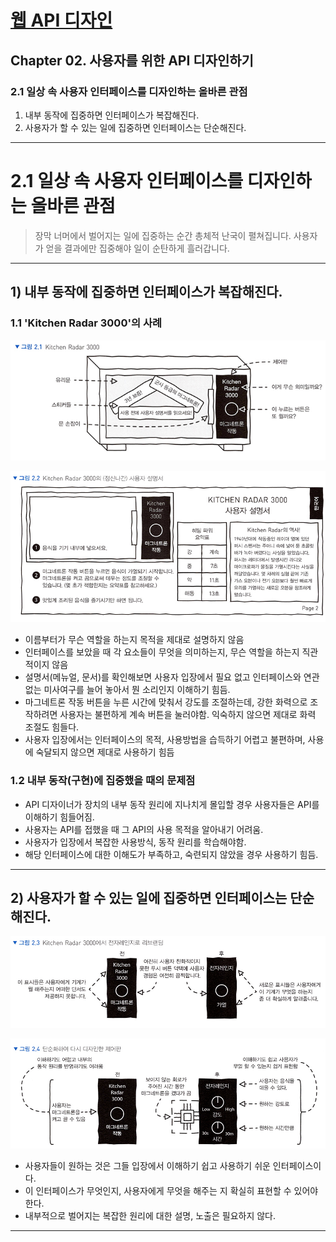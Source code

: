 # <a href = "../README.md" target="_blank">웹 API 디자인</a>
## Chapter 02. 사용자를 위한 API 디자인하기
### 2.1 일상 속 사용자 인터페이스를 디자인하는 올바른 관점
1) 내부 동작에 집중하면 인터페이스가 복잡해진다.
2) 사용자가 할 수 있는 일에 집중하면 인터페이스는 단순해진다.

---

# 2.1 일상 속 사용자 인터페이스를 디자인하는 올바른 관점

> 장막 너머에서 벌어지는 일에 집중하는 순간 총체적 난국이 펼쳐집니다.
사용자가 얻을 결과에만 집중해야 일이 순탄하게 흘러갑니다.

---

## 1) 내부 동작에 집중하면 인터페이스가 복잡해진다.

### 1.1 'Kitchen Radar 3000'의 사례
![picture-02-01](imgs/picture-02-01.jpg)

![picture-02-02](imgs/picture-02-02.jpg)


- 이름부터가 무슨 역할을 하는지 목적을 제대로 설명하지 않음
- 인터페이스를 보았을 때 각 요소들이 무엇을 의미하는지, 무슨 역할을 하는지 직관적이지 않음
- 설명서(메뉴얼, 문서)를 확인해보면 사용자 입장에서 필요 없고 인터페이스와 연관 없는 미사여구를 늘어 놓아서
뭔 소리인지 이해하기 힘듬.
- 마그네트론 작동 버튼을 누른 시간에 맞춰서 강도를 조절하는데, 강한 화력으로 조작하려면 사용자는 불편하게 계속 버튼을 눌러야함.
익숙하지 않으면 제대로 화력 조절도 힘들다. 
- 사용자 입장에서는 인터페이스의 목적, 사용방법을 습득하기 어렵고 불편하며, 사용에 숙달되지 않으면 제대로 사용하기 힘듬

### 1.2 내부 동작(구현)에 집중했을 때의 문제점
- API 디자이너가 장치의 내부 동작 원리에 지나치게 몰입할 경우 사용자들은 API를
이해하기 힘들어짐.
- 사용자는 API를 접했을 때 그 API의 사용 목적을 알아내기 어려움.
- 사용자가 입장에서 복잡한 사용방식, 동작 원리를 학습해야함.
- 해당 인터페이스에 대한 이해도가 부족하고, 숙련되지 않았을 경우 사용하기 힘듬.

---

## 2) 사용자가 할 수 있는 일에 집중하면 인터페이스는 단순해진다.
![picture-02-03](imgs/picture-02-03.jpg)

![picture-02-04](imgs/picture-02-04.jpg)

- 사용자들이 원하는 것은 그들 입장에서 이해하기 쉽고 사용하기 쉬운 인터페이스이다.
- 이 인터페이스가 무엇인지, 사용자에게 무엇을 해주는 지 확실히 표현할 수 있어야 한다.
- 내부적으로 벌어지는 복잡한 원리에 대한 설명, 노출은 필요하지 않다.

---
